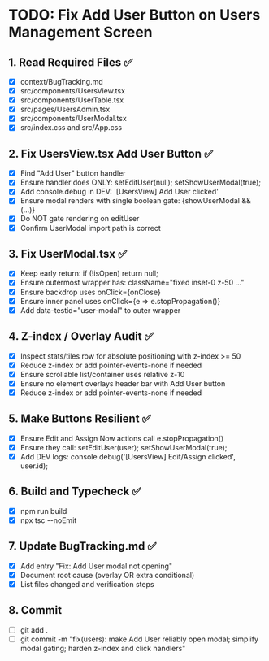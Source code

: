 # TODO: Fix Add User Button on Users Management Screen

## 1. Read Required Files ✅
- [x] context/BugTracking.md
- [x] src/components/UsersView.tsx
- [x] src/components/UserTable.tsx
- [x] src/pages/UsersAdmin.tsx
- [x] src/components/UserModal.tsx
- [x] src/index.css and src/App.css

## 2. Fix UsersView.tsx Add User Button ✅
- [x] Find "Add User" button handler
- [x] Ensure handler does ONLY: setEditUser(null); setShowUserModal(true);
- [x] Add console.debug in DEV: '[UsersView] Add User clicked'
- [x] Ensure modal renders with single boolean gate: {showUserModal && (...)}
- [x] Do NOT gate rendering on editUser
- [x] Confirm UserModal import path is correct

## 3. Fix UserModal.tsx ✅
- [x] Keep early return: if (!isOpen) return null;
- [x] Ensure outermost wrapper has: className="fixed inset-0 z-50 ..."
- [x] Ensure backdrop uses onClick={onClose}
- [x] Ensure inner panel uses onClick={e => e.stopPropagation()}
- [x] Add data-testid="user-modal" to outer wrapper

## 4. Z-index / Overlay Audit ✅
- [x] Inspect stats/tiles row for absolute positioning with z-index >= 50
- [x] Reduce z-index or add pointer-events-none if needed
- [x] Ensure scrollable list/container uses relative z-10
- [x] Ensure no element overlays header bar with Add User button
- [x] Reduce z-index or add pointer-events-none if needed

## 5. Make Buttons Resilient ✅
- [x] Ensure Edit and Assign Now actions call e.stopPropagation()
- [x] Ensure they call: setEditUser(user); setShowUserModal(true);
- [x] Add DEV logs: console.debug('[UsersView] Edit/Assign clicked', user.id);

## 6. Build and Typecheck ✅
- [x] npm run build
- [x] npx tsc --noEmit

## 7. Update BugTracking.md ✅
- [x] Add entry "Fix: Add User modal not opening"
- [x] Document root cause (overlay OR extra conditional)
- [x] List files changed and verification steps

## 8. Commit
- [ ] git add .
- [ ] git commit -m "fix(users): make Add User reliably open modal; simplify modal gating; harden z-index and click handlers"
